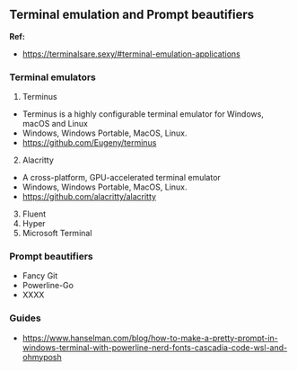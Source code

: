 ## Terminal emulation and Prompt beautifiers

**Ref:**  
- https://terminalsare.sexy/#terminal-emulation-applications

### Terminal emulators

1. Terminus
  - Terminus is a highly configurable terminal emulator for Windows, macOS and Linux
  - Windows, Windows Portable, MacOS, Linux.
  - https://github.com/Eugeny/terminus
2. Alacritty
  - A cross-platform, GPU-accelerated terminal emulator
  - Windows, Windows Portable, MacOS, Linux.
  - https://github.com/alacritty/alacritty
3. Fluent
4. Hyper
5. Microsoft Terminal

### Prompt beautifiers

- Fancy Git
- Powerline-Go
- XXXX

### Guides

- https://www.hanselman.com/blog/how-to-make-a-pretty-prompt-in-windows-terminal-with-powerline-nerd-fonts-cascadia-code-wsl-and-ohmyposh